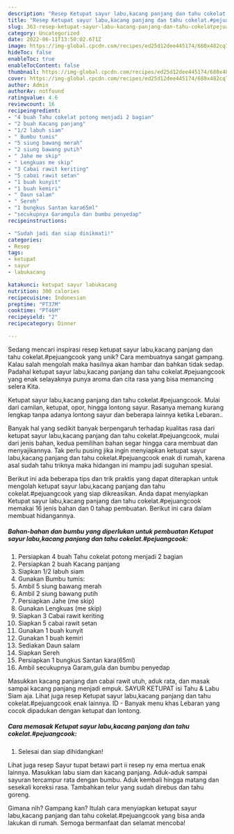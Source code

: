 ```yaml
---
description: "Resep Ketupat sayur labu,kacang panjang dan tahu cokelat.#pejuangcook yang Lezat"
title: "Resep Ketupat sayur labu,kacang panjang dan tahu cokelat.#pejuangcook yang Lezat"
slug: 363-resep-ketupat-sayur-labu-kacang-panjang-dan-tahu-cokelatpejuangcook-yang-lezat
category: Uncategorized
date: 2022-06-11T13:50:02.671Z
image: https://img-global.cpcdn.com/recipes/ed25d12dee445174/680x482cq70/ketupat-sayur-labukacang-panjang-dan-tahu-cokelatpejuangcook-foto-resep-utama.jpg
hideToc: false
enableToc: true
enableTocContent: false
thumbnail: https://img-global.cpcdn.com/recipes/ed25d12dee445174/680x482cq70/ketupat-sayur-labukacang-panjang-dan-tahu-cokelatpejuangcook-foto-resep-utama.jpg
cover: https://img-global.cpcdn.com/recipes/ed25d12dee445174/680x482cq70/ketupat-sayur-labukacang-panjang-dan-tahu-cokelatpejuangcook-foto-resep-utama.jpg
author: Admin
authorAv: notfound
ratingvalue: 4.6
reviewcount: 16
recipeingredient:
- "4 buah Tahu cokelat potong menjadi 2 bagian"
- "2 buah Kacang panjang"
- "1/2 labuh siam"
- " Bumbu tumis"
- "5 siung bawang merah"
- "2 siung bawang putih"
- " Jahe me skip"
- " Lengkuas me skip"
- "3 Cabai rawit keriting"
- "5 cabai rawit setan"
- "1 buah kunyit"
- "1 buah kemiri"
- " Daun salam"
- " Sereh"
- "1 bungkus Santan kara65ml"
- "secukupnya Garamgula dan bumbu penyedap"
recipeinstructions:

- "Sudah jadi dan siap dinikmati!"
categories:
- Resep
tags:
- ketupat
- sayur
- labukacang

katakunci: ketupat sayur labukacang 
nutrition: 300 calories
recipecuisine: Indonesian
preptime: "PT37M"
cooktime: "PT46M"
recipeyield: "2"
recipecategory: Dinner

---
```





Sedang mencari inspirasi resep ketupat sayur labu,kacang panjang dan tahu cokelat.#pejuangcook yang unik? Cara membuatnya sangat gampang. Kalau salah mengolah maka hasilnya akan hambar dan bahkan tidak sedap. Padahal ketupat sayur labu,kacang panjang dan tahu cokelat.#pejuangcook yang enak selayaknya punya aroma dan cita rasa yang bisa memancing selera Kita.





Ketupat sayur labu,kacang panjang dan tahu cokelat.#pejuangcook. Mulai dari camilan, ketupat, opor, hingga lontong sayur. Rasanya memang kurang lengkap tanpa adanya lontong sayur dan beberapa lainnya ketika Lebaran..

Banyak hal yang sedikit banyak berpengaruh terhadap kualitas rasa dari ketupat sayur labu,kacang panjang dan tahu cokelat.#pejuangcook, mulai dari jenis bahan, kedua pemilihan bahan segar hingga cara membuat dan menyajikannya. Tak perlu pusing jika ingin menyiapkan ketupat sayur labu,kacang panjang dan tahu cokelat.#pejuangcook enak di rumah, karena asal sudah tahu triknya maka hidangan ini mampu jadi suguhan spesial.






Berikut ini ada beberapa tips dan trik praktis yang dapat diterapkan untuk mengolah ketupat sayur labu,kacang panjang dan tahu cokelat.#pejuangcook yang siap dikreasikan. Anda dapat menyiapkan Ketupat sayur labu,kacang panjang dan tahu cokelat.#pejuangcook memakai 16 jenis bahan dan 0 tahap pembuatan. Berikut ini cara dalam membuat hidangannya.

<!--inarticleads1-->

##### Bahan-bahan dan bumbu yang diperlukan untuk pembuatan Ketupat sayur labu,kacang panjang dan tahu cokelat.#pejuangcook:

1. Persiapkan 4 buah Tahu cokelat potong menjadi 2 bagian
1. Persiapkan 2 buah Kacang panjang
1. Siapkan 1/2 labuh siam
1. Gunakan  Bumbu tumis:
1. Ambil 5 siung bawang merah
1. Ambil 2 siung bawang putih
1. Persiapkan  Jahe (me skip)
1. Gunakan  Lengkuas (me skip)
1. Siapkan 3 Cabai rawit keriting
1. Siapkan 5 cabai rawit setan
1. Gunakan 1 buah kunyit
1. Gunakan 1 buah kemiri
1. Sediakan  Daun salam
1. Siapkan  Sereh
1. Persiapkan 1 bungkus Santan kara(65ml)
1. Ambil secukupnya Garam,gula dan bumbu penyedap


Masukkan kacang panjang dan cabai rawit utuh, aduk rata, dan masak sampai kacang panjang menjadi empuk. SAYUR KETUPAT isi Tahu &amp; Labu Siam aja. Lihat juga resep Ketupat sayur labu,kacang panjang dan tahu cokelat.#pejuangcook enak lainnya. ID - Banyak menu khas Lebaran yang cocok dipadukan dengan ketupat dan lontong. 

<!--inarticleads2-->

##### Cara memasak Ketupat sayur labu,kacang panjang dan tahu cokelat.#pejuangcook:


1. Selesai dan siap dihidangkan!

Lihat juga resep Sayur tupat betawi part ii resep ny ema mertua enak lainnya. Masukkan labu siam dan kacang panjang. Aduk-aduk sampai sayuran tercampur rata dengan bumbu. Aduk kembali hingga matang dan sesekali koreksi rasa. Tambahkan telur yang sudah direbus dan tahu goreng. 

Gimana nih? Gampang kan? Itulah cara menyiapkan ketupat sayur labu,kacang panjang dan tahu cokelat.#pejuangcook yang bisa anda lakukan di rumah. Semoga bermanfaat dan selamat mencoba!
